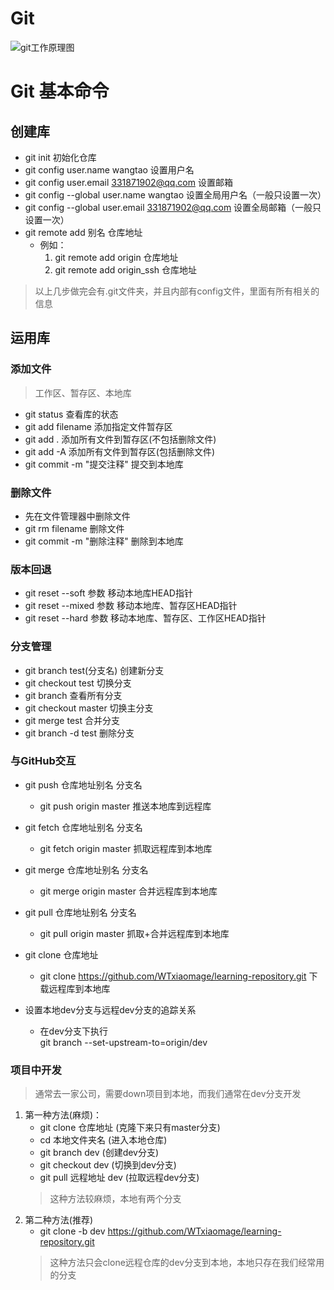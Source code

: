 # Git
![git工作原理图](https://github.com/WTxiaomage/learning-repository/blob/master/Git/images/git_three_rigon.png)

# Git 基本命令

## 创建库
- git init  初始化仓库
- git config user.name wangtao 设置用户名
- git config user.email 331871902@qq.com 设置邮箱
- git config --global user.name wangtao 设置全局用户名（一般只设置一次）
- git config --global user.email 331871902@qq.com 设置全局邮箱（一般只设置一次）
- git remote add 别名 仓库地址
    - 例如：
        1. git remote add origin  仓库地址
        2. git remote add origin_ssh  仓库地址
> 以上几步做完会有.git文件夹，并且内部有config文件，里面有所有相关的信息

## 运用库

### 添加文件
> 工作区、暂存区、本地库 
- git status               查看库的状态
- git add filename         添加指定文件暂存区
- git add .                添加所有文件到暂存区(不包括删除文件) 
- git add -A               添加所有文件到暂存区(包括删除文件) 
- git commit -m "提交注释"  提交到本地库

### 删除文件
- 先在文件管理器中删除文件
- git rm filename          删除文件
- git commit -m "删除注释"  删除到本地库

### 版本回退
- git reset --soft 参数 移动本地库HEAD指针
- git reset --mixed 参数 移动本地库、暂存区HEAD指针
- git reset --hard 参数 移动本地库、暂存区、工作区HEAD指针

### 分支管理
- git branch test(分支名) 创建新分支
- git checkout test      切换分支
- git branch    		 查看所有分支
- git checkout master    切换主分支
- git merge test         合并分支
- git branch -d test     删除分支

### 与GitHub交互
- git push 仓库地址别名 分支名  
    - git push origin master   推送本地库到远程库
- git fetch 仓库地址别名 分支名
    - git fetch origin master  抓取远程库到本地库
- git merge 仓库地址别名 分支名
    - git merge origin master  合并远程库到本地库
- git pull 仓库地址别名 分支名  
    - git pull origin master   抓取+合并远程库到本地库

- git clone 仓库地址
    - git clone https://github.com/WTxiaomage/learning-repository.git  下载远程库到本地库

- 设置本地dev分支与远程dev分支的追踪关系
    - 在dev分支下执行   
        git branch --set-upstream-to=origin/dev


### 项目中开发
   > 通常去一家公司，需要down项目到本地，而我们通常在dev分支开发
1. 第一种方法(麻烦)：
    - git clone 仓库地址   (克隆下来只有master分支)
    - cd 本地文件夹名       (进入本地仓库)
    - git branch dev       (创建dev分支)
    - git checkout dev     (切换到dev分支)
    - git pull 远程地址 dev (拉取远程dev分支)
    > 这种方法较麻烦，本地有两个分支
2. 第二种方法(推荐)
    - git clone -b dev  https://github.com/WTxiaomage/learning-repository.git
    > 这种方法只会clone远程仓库的dev分支到本地，本地只存在我们经常用的分支
        

